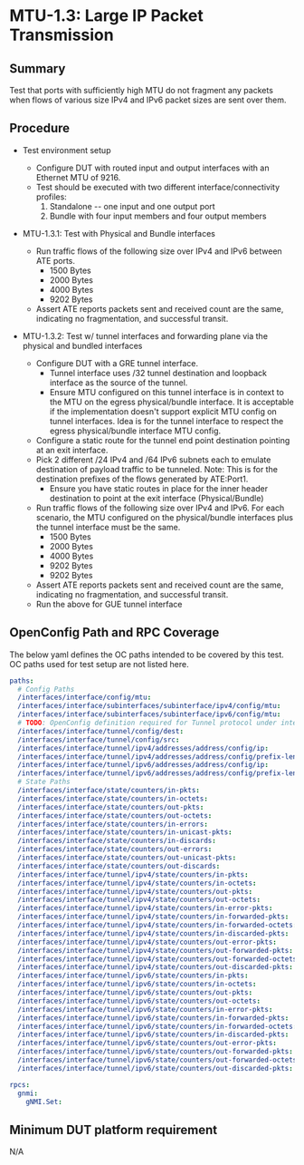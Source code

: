 # MTU-1.3: Large IP Packet Transmission

## Summary

Test that ports with sufficiently high MTU do not fragment any packets when flows of various size 
IPv4 and IPv6 packet sizes are sent over them.

## Procedure

* Test environment setup
  * Configure DUT with routed input and output interfaces with an Ethernet MTU of 9216.
  * Test should be executed with two different interface/connectivity profiles:
    1) Standalone -- one input and one output port
    2) Bundle with four input members and four output members

* MTU-1.3.1: Test with Physical and Bundle interfaces
  * Run traffic flows of the following size over IPv4 and IPv6 between ATE ports. 
    * 1500 Bytes
    * 2000 Bytes
    * 4000 Bytes
    * 9202 Bytes
  * Assert ATE reports packets sent and received count are the same, indicating no fragmentation, and 
    successful transit.

* MTU-1.3.2: Test w/ tunnel interfaces and forwarding plane via the physical and bundled interfaces
  * Configure DUT with a GRE tunnel interface.
    * Tunnel interface uses /32 tunnel destination and loopback interface as the source of the tunnel.
    * Ensure MTU configured on this tunnel interface is in context to the MTU on the egress physical/bundle interface. It is acceptable if the implementation doesn't support explicit MTU config on tunnel interfaces. Idea is for the tunnel interface to respect the egress physical/bundle interface MTU config.
  * Configure a static route for the tunnel end point destination pointing at an exit interface.
  * Pick 2 different /24 IPv4 and /64 IPv6 subnets each to emulate destination of payload traffic to be tunneled. Note: This is for the destination prefixes of the flows generated by ATE:Port1.
    * Ensure you have static routes in place for the inner header destination to point at the exit interface (Physical/Bundle)
  * Run traffic flows of the following size over IPv4 and IPv6. For each scenario, the MTU configured on the physical/bundle interfaces plus the tunnel interface must be the same.
    * 1500 Bytes
    * 2000 Bytes
    * 4000 Bytes
    * 9202 Bytes
    * 9202 Bytes
  * Assert ATE reports packets sent and received count are the same, indicating no fragmentation, and 
    successful transit.
  * Run the above for GUE tunnel interface

## OpenConfig Path and RPC Coverage

The below yaml defines the OC paths intended to be covered by this test.  OC paths used for test setup are not listed here.

```yaml
paths:
  # Config Paths
  /interfaces/interface/config/mtu:
  /interfaces/interface/subinterfaces/subinterface/ipv4/config/mtu:
  /interfaces/interface/subinterfaces/subinterface/ipv6/config/mtu:
  # TODO: OpenConfig definition required for Tunnel protocol under interfaces/interfaces/interface/tunnel/ as GRE, IP-IP, GUE etc. 
  /interfaces/interface/tunnel/config/dest:
  /interfaces/interface/tunnel/config/src:
  /interfaces/interface/tunnel/ipv4/addresses/address/config/ip:
  /interfaces/interface/tunnel/ipv4/addresses/address/config/prefix-length:
  /interfaces/interface/tunnel/ipv6/addresses/address/config/ip:
  /interfaces/interface/tunnel/ipv6/addresses/address/config/prefix-length:
  # State Paths
  /interfaces/interface/state/counters/in-pkts:
  /interfaces/interface/state/counters/in-octets:
  /interfaces/interface/state/counters/out-pkts:
  /interfaces/interface/state/counters/out-octets:
  /interfaces/interface/state/counters/in-errors:
  /interfaces/interface/state/counters/in-unicast-pkts:
  /interfaces/interface/state/counters/in-discards:
  /interfaces/interface/state/counters/out-errors:
  /interfaces/interface/state/counters/out-unicast-pkts:
  /interfaces/interface/state/counters/out-discards:
  /interfaces/interface/tunnel/ipv4/state/counters/in-pkts:
  /interfaces/interface/tunnel/ipv4/state/counters/in-octets:
  /interfaces/interface/tunnel/ipv4/state/counters/out-pkts:
  /interfaces/interface/tunnel/ipv4/state/counters/out-octets:
  /interfaces/interface/tunnel/ipv4/state/counters/in-error-pkts:
  /interfaces/interface/tunnel/ipv4/state/counters/in-forwarded-pkts:
  /interfaces/interface/tunnel/ipv4/state/counters/in-forwarded-octets:
  /interfaces/interface/tunnel/ipv4/state/counters/in-discarded-pkts:
  /interfaces/interface/tunnel/ipv4/state/counters/out-error-pkts:
  /interfaces/interface/tunnel/ipv4/state/counters/out-forwarded-pkts:
  /interfaces/interface/tunnel/ipv4/state/counters/out-forwarded-octets:
  /interfaces/interface/tunnel/ipv4/state/counters/out-discarded-pkts:
  /interfaces/interface/tunnel/ipv6/state/counters/in-pkts:
  /interfaces/interface/tunnel/ipv6/state/counters/in-octets:
  /interfaces/interface/tunnel/ipv6/state/counters/out-pkts:
  /interfaces/interface/tunnel/ipv6/state/counters/out-octets:
  /interfaces/interface/tunnel/ipv6/state/counters/in-error-pkts:
  /interfaces/interface/tunnel/ipv6/state/counters/in-forwarded-pkts:
  /interfaces/interface/tunnel/ipv6/state/counters/in-forwarded-octets:
  /interfaces/interface/tunnel/ipv6/state/counters/in-discarded-pkts:
  /interfaces/interface/tunnel/ipv6/state/counters/out-error-pkts:
  /interfaces/interface/tunnel/ipv6/state/counters/out-forwarded-pkts:
  /interfaces/interface/tunnel/ipv6/state/counters/out-forwarded-octets:
  /interfaces/interface/tunnel/ipv6/state/counters/out-discarded-pkts:

rpcs:
  gnmi:
    gNMI.Set:
```

## Minimum DUT platform requirement

N/A

